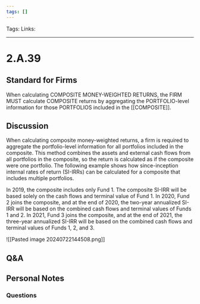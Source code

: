 ```yaml
---
tags: []
---
```

Tags:
Links: 
___
# 2.A.39
## Standard for Firms
When calculating COMPOSITE MONEY-WEIGHTED RETURNS, the FIRM MUST calculate COMPOSITE returns by aggregating the PORTFOLIO-level information for those PORTFOLIOS included in the [[COMPOSITE]].
## Discussion
When calculating composite money-weighted returns, a firm is required to aggregate the portfolio-level information for all portfolios included in the composite. This method combines the assets and external cash flows from all portfolios in the composite, so the return is calculated as if the composite were one portfolio. The following example shows how since-inception internal rates of return (SI-IRRs) can be calculated for a composite that includes multiple portfolios.

In 2019, the composite includes only Fund 1. The composite SI-IRR will be based solely on the cash flows and terminal value of Fund 1. In 2020, Fund 2 joins the composite, and at the end of 2020, the two-year annualized SI-IRR will be based on the combined cash flows and terminal values of Funds 1 and 2. In 2021, Fund 3 joins the composite, and at the end of 2021, the three-year annualized SI-IRR will be based on the combined cash flows and terminal values of Funds 1, 2, and 3.

![[Pasted image 20240722144508.png]]

## Q&A

## Personal Notes

### Questions